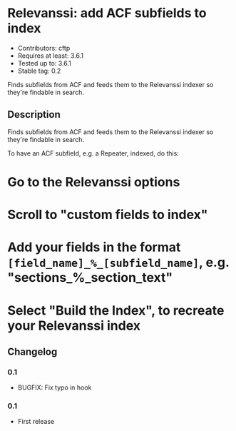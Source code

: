 # Relevanssi: add ACF subfields to index

* Contributors: cftp
* Requires at least: 3.6.1
* Tested up to: 3.6.1
* Stable tag: 0.2

Finds subfields from ACF and feeds them to the Relevanssi indexer so they're findable in search.

## Description

Finds subfields from ACF and feeds them to the Relevanssi indexer so they're findable in search.

To have an ACF subfield, e.g. a Repeater, indexed, do this:

# Go to the Relevanssi options
# Scroll to "custom fields to index"
# Add your fields in the format `[field_name]_%_[subfield_name]`, e.g. "sections_%_section_text"
# Select "Build the Index", to recreate your Relevanssi index

## Changelog

### 0.1 
* BUGFIX: Fix typo in hook

### 0.1 
* First release

